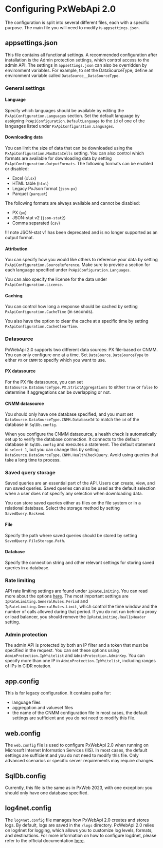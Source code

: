 # Configuring PxWebApi 2.0
The configuration is split into several different files, each with a specific purpose. The main file you will need to modify is `appsettings.json`.

## appsettings.json
This file contains all functional settings. A recommended configuration after installation is the Admin protection settings, which control access to the admin API. The settings in `appsettings.json` can also be overridden by environment variables. For example, to set the DataSourceType, define an environment variable called `DataSource__DataSourceType`.

### General settings

#### Language
Specify which languages should be available by editing the `PxApiConfiguration.Languages` section. Set the default language by assigning `PxApiConfiguration.DefaultLanguage` to the `id` of one of the languages listed under `PxApiConfiguration.Languages`.

#### Downloading data
You can limit the size of data that can be downloaded using the `PxApiConfiguration.MaxDataCells` setting.
You can also control which formats are available for downloading data by setting `PxApiConfiguration.OutputFormats`.
The following formats can be enabled or disabled:

- Excel (`xlsx`)
- HTML table (`html`)
- Legacy PxJson format (`json-px`)
- Parquet (`parquet`)

The following formats are always available and cannot be disabled:

- PX (`px`)
- JSON-stat v2 (`json-stat2`)
- Comma separated (`csv`)

!!! note
    JSON-stat v1 has been deprecated and is no longer supported as an output format.

#### Attribution
You can specify how you would like others to reference your data by setting `PxApiConfiguration.SourceReference`. Make sure to provide a section for each language specified under `PxApiConfiguration.Languages`.

You can also specify the license for the data under `PxApiConfiguration.License`.

#### Caching
You can control how long a response should be cached by setting `PxApiConfiguration.CacheTime` (in seconds).

You also have the option to clear the cache at a specific time by setting `PxApiConfiguration.CacheClearTime`.

### Datasource
PxWebApi 2.0 supports two different data sources: PX file-based or CNMM. You can only configure one at a time. Set `DataSource.DataSourceType` to either `PX` or `CNMM` to specify which you want to use.

#### PX datasource
For the PX file datasource, you can set `DataSource.DataSourceType.PX.StrictAggregations` to either `true` or `false` to determine if aggregations can be overlapping or not.

#### CNMM datasource
You should only have one database specified, and you must set `DataSource.DataSourceType.CNMM.DatabaseId` to match the `id` of the database in `SqlDb.config`.

When you configure the CNMM datasource, a health check is automatically set up to verify the database connection. It connects to the default database in `SqlDb.config` and executes a statement. The default statement is `select 1`, but you can change this by setting `DataSource.DataSourceType.CNMM.HealthCheckQuery`. Avoid using queries that take a long time to process.

### Saved query storage
Saved queries are an essential part of the API. Users can create, view, and run saved queries. Saved queries can also be used as the default selection when a user does not specify any selection when downloading data.

You can store saved queries either as files on the file system or in a relational database. Select the storage method by setting `SavedQuery.Backend`.

#### File
Specify the path where saved queries should be stored by setting `SavedQuery.FileStorage.Path`.

#### Database
Specify the connection string and other relevant settings for storing saved queries in a database.

### Rate limiting
API rate limiting settings are found under `IpRateLimiting`. You can read more about the options [here](https://github.com/stefanprodan/aspnetcoreratelimit/wiki/ipratelimitmiddleware). The most important settings are `IpRateLimiting.GeneralRules.Period` and `IpRateLimiting.GeneralRules.Limit`, which control the time window and the number of calls allowed during that period.
If you do not run behind a proxy or load balancer, you should remove the `IpRateLimiting.RealIpHeader` setting.


### Admin protection
The admin API is protected by both an IP filter and a token that must be specified in the request. You can set these options using `AdminProtection.IpWhitelist` and `AdminProtection.AdminKey`. You can specify more than one IP in `AdminProtection.IpWhitelist`, including ranges of IPs in CIDR notation.


## app.config
This is for legacy configuration. It contains paths for:
- language files
- aggregation and valueset files
- the name of the CNMM configuration file
In most cases, the default settings are sufficient and you do not need to modify this file.

## web.config
The `web.config` file is used to configure PxWebApi 2.0 when running on Microsoft Internet Information Services (IIS). In most cases, the default settings are sufficient and you do not need to modify this file. Only advanced scenarios or specific server requirements may require changes.

## SqlDb.config
Currently, this file is the same as in PxWeb 2023, with one exception: you should only have one database specified.

## log4net.config
The `log4net.config` file manages how PxWebApi 2.0 creates and stores logs. By default, logs are saved in the `/logs` directory. PxWebApi 2.0 relies on log4net for logging, which allows you to customize log levels, formats, and destinations. For more information on how to configure log4net, please refer to the official documentation [here](https://logging.apache.org/log4net/manual/configuration.html).
